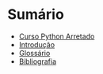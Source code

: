# Sumário

* [Curso Python Arretado](apresentacao.md)
* [Introdução](introducao.md) 
* [Glossário](glossario.md)
* [Bibliografia](bibliografia.md)

